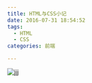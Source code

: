 ```yaml
---
title: HTML与CSS小记
date: 2016-07-31 18:54:52
tags: 
  - HTML
  - CSS
categories: 前端

---
```


![jjj](https://ooo.0o0.ooo/2016/07/31/579dd779d1389.png)